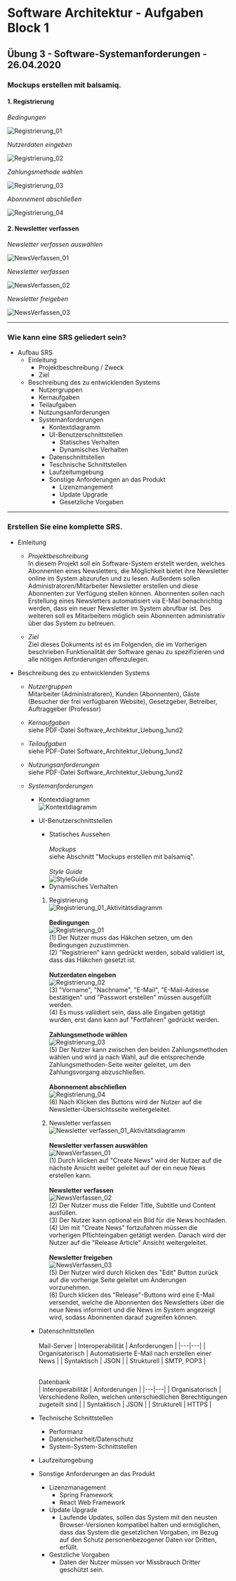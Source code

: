 # Software Architektur - Aufgaben Block 1
## Übung 3 - Software-Systemanforderungen - 26.04.2020
### Mockups erstellen mit balsamiq.
#### 1. Registrierung
*Bedingungen* 

![Registrierung_01](https://github.com/ph851res/SWARSOSE20/blob/master/SWAR_SS2020/Images/SwAr_Wireframe_Registrierung_01.png)  

*Nutzerdaten eingeben*  

![Registrierung_02](https://github.com/ph851res/SWARSOSE20/blob/master/SWAR_SS2020/Images/SwAr_Wireframe_Registrierung_02.png)  

*Zahlungsmethode wählen*  

![Registrierung_03](https://github.com/ph851res/SWARSOSE20/blob/master/SWAR_SS2020/Images/SwAr_Wireframe_Registrierung_03.png)  

*Abonnement abschließen* 

![Registrierung_04](https://github.com/ph851res/SWARSOSE20/blob/master/SWAR_SS2020/Images/SwAr_Wireframe_Registrierung_04.png)  

#### 2. Newsletter verfassen
*Newsletter verfassen auswählen*  

![NewsVerfassen_01](https://github.com/ph851res/SWARSOSE20/blob/master/SWAR_SS2020/Images/SwAr_Wireframe_NewsVerfassen_01.png)  

*Newsletter verfassen*  

![NewsVerfassen_02](https://github.com/ph851res/SWARSOSE20/blob/master/SWAR_SS2020/Images/SwAr_Wireframe_NewsVerfassen_02.png)  

*Newsletter freigeben*  

![NewsVerfassen_03](https://github.com/ph851res/SWARSOSE20/blob/master/SWAR_SS2020/Images/SwAr_Wireframe_NewsVerfassen_03.png)
___
### Wie kann eine SRS geliedert sein?
* Aufbau SRS
    * Einleitung
        * Projektbeschreibung / Zweck
        * Ziel
    * Beschreibung des zu entwicklenden Systems
        * Nutzergruppen 
        * Kernaufgaben
        * Teilaufgaben
        * Nutzungsanforderungen
        * Systemanforderungen 
            * Kontextdiagramm
            * UI-Benutzerschnittstellen
                * Statisches Verhalten
                * Dynamisches Verhalten
            * Datenschnittstellen
            * Teschnische Schnittstellen
            * Laufzeitumgebung
            * Sonstige Anforderungen an das Produkt
                * Lizenzmangement
                * Update Upgrade
                * Gesetzliche Vorgaben
___
### Erstellen Sie eine komplette SRS.
* Einleitung  
    * *Projektbeschreibung*  
    In diesem Projekt soll ein Software-System erstellt werden, welches Abonnenten eines Newsletters, die Möglichkeit bietet ihre Newsletter online im System abzurufen und zu lesen. Außerdem sollen Administratoren/Mitarbeiter Newsletter erstellen und diese Abonnenten zur Verfügung stellen können. Abonnenten sollen nach Erstellung eines Newsletters automatisiert via E-Mail benachrichtig werden, dass ein neuer Newsletter im System abrufbar ist. Des weiteren soll es Mitarbeitern möglich sein Abonnenten administrativ über das System zu betreuen.

    * *Ziel*  
    Ziel dieses Dokuments ist es im Folgenden, die im Vorherigen beschrieben Funktionalität der Software genau zu spezifizieren und alle nötigen Anforderungen offenzulegen.  

* Beschreibung des zu entwicklenden Systems
    * *Nutzergruppen*  
    Mitarbeiter (Administratoren), Kunden (Abonnenten), Gäste (Besucher der frei verfügbaren Website), Gesetzgeber, Betreiber, Auftraggeber (Professor)

    * *Kernaufgaben*  
    siehe PDF-Datei Software_Architektur_Uebung_1und2

    * *Teilaufgaben*  
     siehe PDF-Datei Software_Architektur_Uebung_1und2  

    * *Nutzungsanforderungen*  
     siehe PDF-Datei Software_Architektur_Uebung_1und2  

    * *Systemanforderungen*  

        * Kontextdiagramm  
        ![Kontextdiagramm](https://github.com/ph851res/SWARSOSE20/blob/master/SWAR_SS2020/Images/SwAr_Kontextdiagramm.png)  

        * UI-Benutzerschnittstellen  
            * Statisches Aussehen  
            <br>*Mockups*  
            siehe Abschnitt "Mockups erstellen mit balsamiq".  
            <br>*Style Guide*  
            ![StyleGuide](https://github.com/ph851res/SWARSOSE20/blob/master/SWAR_SS2020/Images/SwAr_SytleGuide_01.PNG) 
            * Dynamisches Verhalten 
            1. Registrierung  
            ![Registrierung_01_Aktivitätsdiagramm](https://github.com/ph851res/SWARSOSE20/blob/master/SWAR_SS2020/Images/SwAr_Aktivit%C3%A4tsdiagramm_Registrierung_01.png)  
            <br>**Bedingungen**  
            ![Registrierung_01](https://github.com/ph851res/SWARSOSE20/blob/master/SWAR_SS2020/Images/SwAr_Wireframe_Registrierung_01.png)  
            (1) Der Nutzer muss das Häkchen setzen, um den Bedingungen zuzustimmen.  
            (2) "Registrieren" kann gedrückt werden, sobald validiert ist, dass das Häkchen gesetzt ist.   
            <br>**Nutzerdaten eingeben**  
            ![Registrierung_02](https://github.com/ph851res/SWARSOSE20/blob/master/SWAR_SS2020/Images/SwAr_Wireframe_Registrierung_02.png)  
            (3) "Vorname", "Nachname", "E-Mail", "E-Mail-Adresse bestätigen" und "Passwort erstellen" müssen ausgefüllt werden.  
            (4) Es muss valiidiert sein, dass alle Eingaben getätigt wurden, erst dann kann auf "Fortfahren" gedrückt werden.  
            <br>**Zahlungsmethode wählen**  
            ![Registrierung_03](https://github.com/ph851res/SWARSOSE20/blob/master/SWAR_SS2020/Images/SwAr_Wireframe_Registrierung_03.png)  
            (5) Der Nutzer kann zwischen den beiden Zahlungsmethoden wählen und wird ja nach Wahl, auf die entsprechende Zahlungsmethoden-Seite weiter geleitet, um den Zahlungsvorgang abzuschließen.  
            <br>**Abonnement abschließen**  
            ![Registrierung_04](https://github.com/ph851res/SWARSOSE20/blob/master/SWAR_SS2020/Images/SwAr_Wireframe_Registrierung_04.png)  
            (6) Nach Klicken des Buttons wird der Nutzer auf die Newsletter-Übersichtsseite weitergeleitet.  

            2. Newsletter verfassen  
            ![Newsletter verfassen_01_Aktivitätsdiagramm](https://github.com/ph851res/SWARSOSE20/blob/master/SWAR_SS2020/Images/SwAr_Aktivit%C3%A4tsdiagramm_Registrierung_01.png)  
            <br>**Newsletter verfassen auswählen**    
            ![NewsVerfassen_01](https://github.com/ph851res/SWARSOSE20/blob/master/SWAR_SS2020/Images/SwAr_Wireframe_NewsVerfassen_01.png)   
            (1) Durch klicken auf "Create News" wird der Nutzer auf die nächste Ansicht weiter geleitet auf der ein neue News erstellen kann.  
            <br>**Newsletter verfassen**  
            ![NewsVerfassen_02](https://github.com/ph851res/SWARSOSE20/blob/master/SWAR_SS2020/Images/SwAr_Wireframe_NewsVerfassen_02.png)        
            (2) Der Nutzer muss die Felder Title, Subtitle und Content ausfüllen.  
            (3) Der Nutzer kann optional ein Bild für die News hochladen.  
            (4) Um mit "Create News" fortzufahren müssen die vorherigen Pflichteingaben getätigt werden. Danach wird der Nutzer auf die "Release Article" Ansicht weitergeleitet.  
            <br>**Newsletter freigeben**  
            ![NewsVerfassen_03](https://github.com/ph851res/SWARSOSE20/blob/master/SWAR_SS2020/Images/SwAr_Wireframe_NewsVerfassen_03.png)  
            (5) Der Nutzer wird durch klicken des "Edit" Button zurück auf die vorherige Seite geleitet um Änderungen vorzunehmen.  
            (6) Durch klicken des "Release"-Buttons wird eine E-Mail versendet, welche die Abonnenten des Newsletters über die neue News informiert und die News im System angezeigt wird, sodass Abonnenten darauf zugreifen können. 

        * Datenschnittstellen  
            <br>Mail-Server 
            | Interoperabilität   | Anforderungen  |
            |---|---|
            | Organisatorisch  | Automatisierte E-Mail nach erstellen einer News  |
            | Syntaktisch  | JSON  |
            | Strukturell  | SMTP, POP3  |  

            <br>Datenbank  
            | Interoperabilität  | Anforderungen  |
            |---|---|
            | Organisatorisch  | Verschiedene Rollen, welchen unterschiedlichen Berechtigungen zugeteilt sind |
            | Syntaktisch  | JSON  |
            | Strukturell  | HTTPS  |

        * Technische Schnittstellen
            * Performanz
            * Datensicherheit/Datenschutz
            * System-System-Schnittstellen

        * Laufzeitumgebung

        * Sonstige Anforderungen an das Produkt 
            * Lizenzmanagement
                * Spring Framework
                * React Web Framework
            * Update Upgrade
                * Laufende Updates, sollen das System mit den neusten Browser-Versionen kompatibel halten und ermöglichen, dass das System die gesetzlichen Vorgaben, im Bezug auf den Schutz personenbezogener Daten vor Dritten, erfüllt. 
            * Gestzliche Vorgaben
                * Daten der Nutzer müssen vor Missbrauch Dritter geschützt sein.
                



